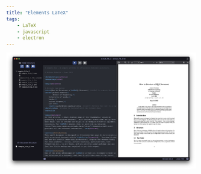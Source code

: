 ```yaml
---
title: "Elements LaTeX"
tags:
    - LaTeX
    - javascript
    - electron
---
```


![Elements LaTeX](../assets/projects/elements-latex.png)
